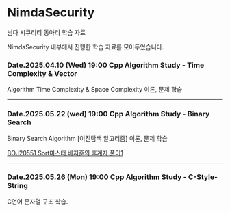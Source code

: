 # NimdaSecurity
님다 시큐리티 동아리 학습 자료<br>
<p>NimdaSecurity 내부에서 진행한 학습 자료를 모아두었습니다.<p>

### Date.2025.04.10 (Wed) 19:00 Cpp Algorithm Study - Time Complexity & Vector <br>
Algorithm Time Complexity & Space Complexity 이론, 문제 학습

---
  
### Date.2025.05.22 (wed) 19:00 Cpp Algorithm Study - Binary Search <br>
Binary Search Algorithm [이진탐색 알고리즘] 이론, 문제 학습

[BOJ20551 Sort마스터 배지훈의 후계자 풀이1](https://github.com/novvvv/NimdaSecurity/blob/main/Algorithm/20551.cpp)

---

### Date.2025.05.26 (Mon) 19:00 Cpp Algorithm Study - C-Style-String <br>
C언어 문자열 구조 학습.
